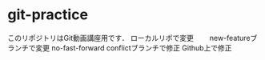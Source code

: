 # git-practice
このリポジトリはGit動画講座用です．
ローカルリポで変更　　
new-featureブランチで変更
no-fast-forward
conflictブランチで修正
Github上で修正

